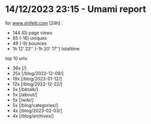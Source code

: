 # 14/12/2023 23:15 - Umami report
for www.shifeiti.com [24h] :

 - 144 (0) page views
 - 65 (-16) uniques
 - 49 (-9) bounces
 - 1h 12' 22'' (-1h 20' 17'') totaltime


top 10 urls:
 - 36x [/]
 - 25x [/blog/2022-12-09/]
 - 19x [/blog/2023-01-12/]
 - 12x [/blog/2022-12-22/]
 - 5x [/bbtalk/]
 - 5x [/about/]
 - 5x [/wiki/]
 - 5x [/blog/categories/]
 - 4x [/blog/2023-02-03/]
 - 4x [/blog/archives/]


